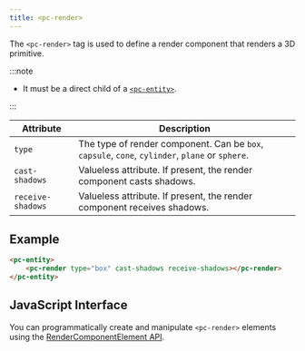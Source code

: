 ```yaml
---
title: <pc-render>
---
```


The `<pc-render>` tag is used to define a render component that renders a 3D primitive.

:::note

* It must be a direct child of a [`<pc-entity>`](pc-entity.md).

:::

| Attribute | Description |
| --- | --- |
| `type` | The type of render component. Can be `box`, `capsule`, `cone`, `cylinder`, `plane` or `sphere`. |
| `cast-shadows` | Valueless attribute. If present, the render component casts shadows. |
| `receive-shadows` | Valueless attribute. If present, the render component receives shadows. |

## Example

```html
<pc-entity>
    <pc-render type="box" cast-shadows receive-shadows></pc-render>
</pc-entity>
```

## JavaScript Interface

You can programmatically create and manipulate `<pc-render>` elements using the [RenderComponentElement API](https://api.playcanvas.com/classes/EngineWebComponents.RenderComponentElement.html).
